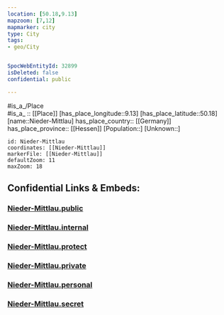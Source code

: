 ```yaml
---
location: [50.18,9.13] 
mapzoom: [7,12] 
mapmarker: city 
type: City
tags:
- geo/City


SpocWebEntityId: 32899
isDeleted: false
confidential: public

---
```

#is_a_/Place  
#is_a_ :: [[Place]] 
[has_place_longitude::9.13] 
[has_place_latitude::50.18] 
[name::Nieder-Mittlau] 
has_place_country:: [[Germany]]  
has_place_province:: [[Hessen]] 
[Population::] 
[Unknown::] 


```leaflet
id: Nieder-Mittlau
coordinates: [[Nieder-Mittlau]] 
markerFile: [[Nieder-Mittlau]] 
defaultZoom: 11 
maxZoom: 18
```


## Confidential Links & Embeds: 

### [Nieder-Mittlau.public](/_public/\Earth\Continent\Europe\Europe~Central\Germany\Germany~West\Hessen\counties~Hessen\Main-Kinzig-Kreis\cities~Main-Kinzig\Gelnhausen\boroughs~GelnhausenNieder-Mittlau.public.md) 

### [Nieder-Mittlau.internal](/_internal/\Earth\Continent\Europe\Europe~Central\Germany\Germany~West\Hessen\counties~Hessen\Main-Kinzig-Kreis\cities~Main-Kinzig\Gelnhausen\boroughs~GelnhausenNieder-Mittlau.internal.md) 

### [Nieder-Mittlau.protect](/_protect/\Earth\Continent\Europe\Europe~Central\Germany\Germany~West\Hessen\counties~Hessen\Main-Kinzig-Kreis\cities~Main-Kinzig\Gelnhausen\boroughs~GelnhausenNieder-Mittlau.protect.md) 

### [Nieder-Mittlau.private](/_private/\Earth\Continent\Europe\Europe~Central\Germany\Germany~West\Hessen\counties~Hessen\Main-Kinzig-Kreis\cities~Main-Kinzig\Gelnhausen\boroughs~GelnhausenNieder-Mittlau.private.md) 

### [Nieder-Mittlau.personal](/_personal/\Earth\Continent\Europe\Europe~Central\Germany\Germany~West\Hessen\counties~Hessen\Main-Kinzig-Kreis\cities~Main-Kinzig\Gelnhausen\boroughs~GelnhausenNieder-Mittlau.personal.md) 

### [Nieder-Mittlau.secret](/_secret/\Earth\Continent\Europe\Europe~Central\Germany\Germany~West\Hessen\counties~Hessen\Main-Kinzig-Kreis\cities~Main-Kinzig\Gelnhausen\boroughs~GelnhausenNieder-Mittlau.secret.md)

